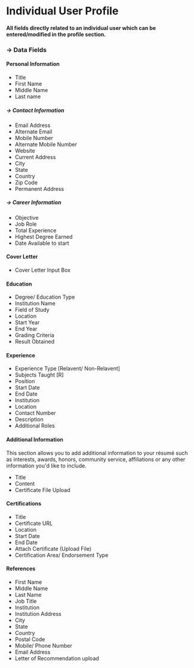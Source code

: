 # Individual User Profile
#### All fields directly related to an individual user which can be entered/modified in the profile section. 

### →  Data Fields

#### Personal Information
 - Title
 - First Name
 - Middle Name
 - Last name

##### → Contact Information
 - Email Address
 - Alternate Email
 - Mobile Number
 - Alternate Mobile Number
 - Website
 - Current Address
 - City
 - State 
 - Country
 - Zip Code
 - Permanent Address
##### →  Career Information
 - Objective
 - Job Role
 - Total Experience
 - Highest Degree Earned
 - Date Available to start
​
#### Cover Letter
 - Cover Letter Input Box
​
#### Education
 - Degree/ Education Type
 - Institution Name
 - Field of Study
 - Location
 - Start Year
 - End Year
 - Grading Criteria
 - Result Obtained
​
#### Experience
 - Experience Type [Relavent/ Non-Relavent]
 - Subjects Taught [R]
 - Position
 - Start Date
 - End Date
 - Institution 
 - Location
 - Contact Number
 - Description
 - Additional Roles
​
#### Additional Information
This section allows you to add additional information to your résumé such as interests, awards, honors, community service, affiliations or any other information you'd like to include.
 - Title
 - Content
 - Certificate File Upload
​
#### Certifications
 - Title
 - Certificate URL
 - Location
 - Start Date
 - End Date
 - Attach Certificate (Upload File)
 - Certification Area/ Endorsement Type
​
#### References 
 - First Name
 - Middle Name
 - Last Name 
 - Job Title
 - Institution 
 - Institution Address
 - City
 - State
 - Country
 - Postal Code
 - Mobile/ Phone Number
 - Email Address
 - Letter of Recommendation upload

